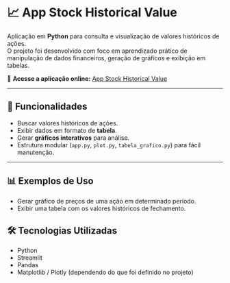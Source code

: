 # 📈 App Stock Historical Value  

Aplicação em **Python** para consulta e visualização de valores históricos de ações.  
O projeto foi desenvolvido com foco em aprendizado prático de manipulação de dados financeiros, geração de gráficos e exibição em tabelas.  

🔗 **Acesse a aplicação online:** [App Stock Historical Value](https://historystock.streamlit.app/)  

---

## 🚀 Funcionalidades  

- Buscar valores históricos de ações.  
- Exibir dados em formato de **tabela**.  
- Gerar **gráficos interativos** para análise.  
- Estrutura modular (`app.py`, `plot.py`, `tabela_grafico.py`) para fácil manutenção.  

---

## 📊 Exemplos de Uso  

- Gerar gráfico de preços de uma ação em determinado período.  
- Exibir uma tabela com os valores históricos de fechamento.  

## 🛠️ Tecnologias Utilizadas  

- Python  
- Streamlit  
- Pandas  
- Matplotlib / Plotly (dependendo do que foi definido no projeto)  
